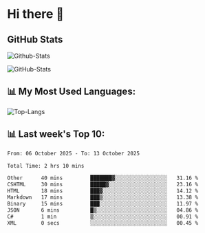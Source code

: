 # Hi there 👋

## GitHub Stats
![Github-Stats](https://github-readme-stats-sigma-five.vercel.app/api?username=ltorson&show_icons=true&theme=radical&count_private=true&show=reviews,discussions_started,discussions_answered,prs_merged,prs_merged_percentage)

![GitHub-Stats](https://github-readme-stats.vercel.app/api/wakatime?username=LeeTorson&theme=synthwave&size_weight=0.5&count_weight=0.5&title_color=36F9F6&langs_count=10&count_private=true)

## 📊 My Most Used Languages:
![Top-Langs](https://github-readme-stats-sigma-five.vercel.app/api/top-langs/?username=LTorson&layout=compact&langs_count=10)


## 📊 Last week's Top 10:
<!--START_SECTION:waka-->

```txt
From: 06 October 2025 - To: 13 October 2025

Total Time: 2 hrs 10 mins

Other      40 mins         ███████▓░░░░░░░░░░░░░░░░░   31.16 %
CSHTML     30 mins         █████▓░░░░░░░░░░░░░░░░░░░   23.16 %
HTML       18 mins         ███▓░░░░░░░░░░░░░░░░░░░░░   14.12 %
Markdown   17 mins         ███▒░░░░░░░░░░░░░░░░░░░░░   13.38 %
Binary     15 mins         ███░░░░░░░░░░░░░░░░░░░░░░   11.97 %
JSON       6 mins          █▒░░░░░░░░░░░░░░░░░░░░░░░   04.86 %
C#         1 min           ▒░░░░░░░░░░░░░░░░░░░░░░░░   00.91 %
XML        0 secs          ░░░░░░░░░░░░░░░░░░░░░░░░░   00.45 %
```

<!--END_SECTION:waka-->

